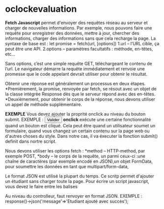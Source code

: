 # oclockevaluation


**Fetch Javascript** permet d'envoyer des requêtes réseau au serveur et charger de nouvelles informations. 
Par exemple, nous pouvons faire une requête pour enregistrer des données, mettre à jour, chercher des informations, charger des informations sans que cela recharge la page.
La syntaxe de base est : let promise = fetch(url, [options])
  1.url – l’URL cible, ça peut être une API.
  2.options – paramètres facultatifs : méthode, en-têtes, etc…
  
Sans options, c’est une simple requête GET, téléchargeant le contenu de l’url.
Le navigateur démarre la requête immédiatement et renvoie une promesse que le code appelant devrait utiliser pour obtenir le résultat.

Obtenir une réponse est généralement un processus en deux étapes.
*Premièrement, la promise, renvoyée par fetch, se résout avec un objet de la classe intégrée Response dès que le serveur répond avec des en-têtes.
*Deuxièmement, pour obtenir le corps de la réponse, nous devons utiliser un appel de méthode supplémentaire.

**EXEMPLE** 
Vous devez ajouter la proprité onclick au niveau du bouton submit. EXEMPLE : <button type="submit" onclick="submit()" class="btn btn-primary btn-block mt-5">Valider</button> **onclick** exécute une certaine fonctionnalité quand un bouton est cliqué. Cela peut être quand un utilisateur soumet un formulaire, quand vous changez un certain contenu sur la page web ou d'autres choses du style. Dans notre cas, il va éxecuter la fonction submit() definit dans nortre script.

Nous devons utiliser les options fetch :
*method – HTTP-method, par exemple POST,
*body – le corps de la requête, un parmi ceux-ci :une chaîne de caractères (par exemple encodé en JSON),un objet FormData, pour soumettre les données en tant que multipart/form-data,

Le format JSON est utilisé la plupart du temps.
Ce scritp permet d'ajouter un étudiant sans charger toute la page.
Pour écrire un script javascript, vous devez le faire entre les balises <script> et </script>

<script>
  async function submit(){
     var firstname =document.getElementById("firstname").value;  **on recupère la valeur du champ firstname via ID. id de ce champ est "firstname"
     var lastname =document.getElementById("lastname").value;
    var teacher =document.getElementById("teacher").value; 
   var status =document.getElementById("status").value;
  
  let students={
    firstname:firstname,
    lastname:lastname,
    teacher:teacher,
    status:status,
  }
  
  let response = await('/students/add',{
    methode='POST',
    headers={
    'Content-Type':'application/json; charset=utf-8'
  }
  body:JSON.Stringify(students)
  });
  
  let result=await response.json();
  alert(result.message);
  }
</script>

Au niveau du controlleur, faut renvoyer en format JSON. EXEMPLE : response()->json('message'=>'Etudiant ajouté avec succès');
